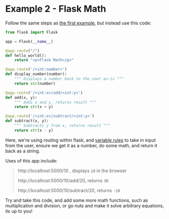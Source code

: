 # Example 2 - Flask Math

Follow the same steps as [the first example](./example-1.md), but instead use this code:

```py
from flask import Flask

app = Flask(__name__)

@app.route("/")
def hello_world():
    return "<p>Flask Math</p>"

@app.route('/<int:number>')
def display_number(number):
    """ Displays a number back to the user as-is """
    return str(number)

@app.route('/<int:x>/add/<int:y>')
def add(x, y):
    """ Adds x and y, returns result """
    return str(x + y)

@app.route('/<int:x>/subtract/<int:y>')
def subtract(x, y):
    """ Subtracts y from x, returns result """
    return str(x - y)
```

Here, we're using routing within flask, and [variable rules](https://flask.palletsprojects.com/en/2.0.x/quickstart/#variable-rules) to take in input from the user, ensure we get it as a number, do some math, and return it back as a string.

Uses of this app include:

> http://localhost:5000/10 , displays `10` in the browser
>
> http://localhost:5000/10/add/20, returns `30`
>
> http://localhost:5000/10/subtract/20, returns `-10`

Try and take this code, and add some more math functions, such as multiplication and division, or go nuts and make it solve arbitrary equations, its up to you!
